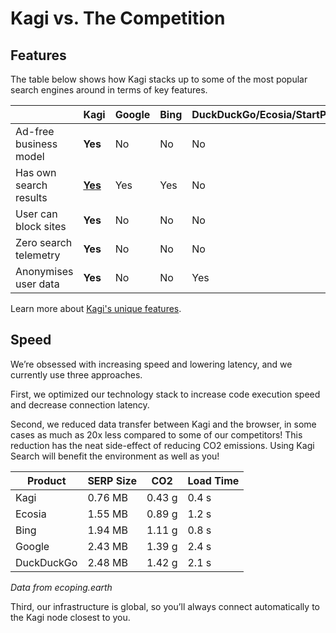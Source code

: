 # Kagi vs. The Competition

## Features

The table below shows how Kagi stacks up to some of the most popular search engines around in terms of key features.

|  | Kagi | Google | Bing | DuckDuckGo/Ecosia/StartPage | Brave | 
| --- | --- | --- | --- | --- | --- | 
| Ad-free business model | **Yes** | No | No | No | No | 
| Has own search results | **[Yes](../search-details/search-sources.html)** | Yes | Yes | No | Yes | 
| User can block sites | **Yes** | No | No | No | No | 
| Zero search telemetry | **Yes** | No | No | No | No | 
| Anonymises user data | **Yes** | No | No | Yes | Yes | 

Learn more about [Kagi's unique features](https://blog.kagi.com/kagi-features).


## Speed

We’re obsessed with increasing speed and lowering latency, and we currently use three approaches.

First, we optimized our technology stack to increase code execution speed and decrease connection latency.

Second, we reduced data transfer between Kagi and the browser, in some cases as much as 20x less compared to some of our competitors! This reduction has the neat side-effect of reducing CO2 emissions. Using Kagi Search will benefit the environment as well as you!

| Product | SERP Size | CO2 | Load Time |
| --- | --- | --- | --- |
| Kagi | 0.76 MB | 0.43 g | 0.4 s |
| Ecosia | 1.55 MB | 0.89 g | 1.2 s |
| Bing | 1.94 MB | 1.11 g | 0.8 s |
| Google | 2.43 MB | 1.39 g | 2.4 s |
| DuckDuckGo | 2.48 MB | 1.42 g | 2.1 s |
*Data from ecoping.earth*

Third, our infrastructure is global, so you’ll always connect automatically to the Kagi node closest to you.
